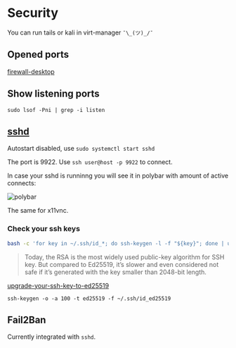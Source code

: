 # Security

You can run tails or kali in virt-manager `¯\_(ツ)_/¯`

## Opened ports

[firewall-desktop](https://github.com/ksevelyar/dotfiles/blob/master/modules/net/firewall-desktop.nix)

## Show listening ports

`sudo lsof -Pni | grep -i listen`

## [sshd](https://github.com/ksevelyar/dotfiles/blob/0c25763c040e5a50f393d2c2bb7c6eee616f3729/modules/services/common.nix#L9-L16)

Autostart disabled, use `sudo systemctl start sshd`

The port is 9922. Use `ssh user@host -p 9922` to connect.

In case your sshd is runninng you will see it in polybar with amount of active connects:

![polybar](https://i.imgur.com/zZz3AfZ.png)

The same for x11vnc.

### Check your ssh keys

```bash
bash -c 'for key in ~/.ssh/id_*; do ssh-keygen -l -f "${key}"; done | uniq'
```

> Today, the RSA is the most widely used public-key algorithm for SSH key. But compared to Ed25519, it’s slower and even considered not safe if it’s generated with the key smaller than 2048-bit length.

[upgrade-your-ssh-key-to-ed25519](https://medium.com/risan/upgrade-your-ssh-key-to-ed25519-c6e8d60d3c54)

`ssh-keygen -o -a 100 -t ed25519 -f ~/.ssh/id_ed25519`

## Fail2Ban

Currently integrated with `sshd`.
